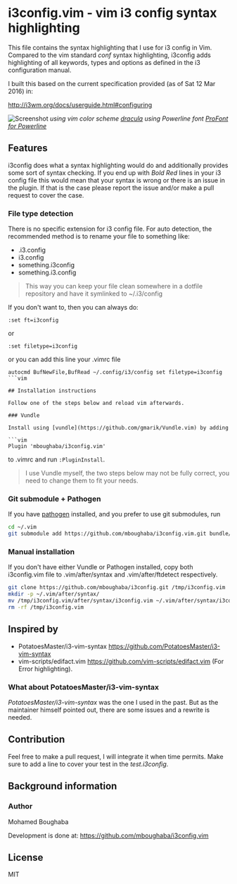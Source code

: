 # i3config.vim - vim i3 config syntax highlighting

This file contains the syntax highlighting that I use for i3 config in Vim.
Compared to the vim standard *conf* syntax highlighting, i3config
adds highlighting of all keywords,
types and options as defined in the i3 configuration manual.

I built this based on the current specification
provided (as of Sat 12 Mar 2016) in:

<http://i3wm.org/docs/userguide.html#configuring>

![Screenshot](https://github.com/mboughaba/i3config.vim/blob/master/screenshot.png)
*using vim color scheme [dracula](https://github.com/dracula/vim)*
*using Powerline font [ProFont for Powerline](https://github.com/powerline/fonts/blob/master/ProFont/README.rst)*

## Features

i3config does what a syntax highlighting would do and additionally
provides some sort of syntax checking. If you end up with *Bold Red*
lines in your i3 config file this would mean that your syntax is wrong
or there is an issue in the plugin.
If that is the case please report the issue and/or
make a pull request to cover the case.

### File type detection

There is no specific extension for i3 config file.
For auto detection, the recommended method is to rename your file to something like:

+ .i3.config
+ i3.config
+ something.i3config
+ something.i3.config

> This way you can keep your file clean somewhere in a
dotfile repository and have it symlinked to ~/.i3/config

If you don't want to, then you can always do:

```vim
:set ft=i3config
```

or

```vim
:set filetype=i3config
```

or you can add this line your .vimrc file

```vim
autocmd BufNewFile,BufRead ~/.config/i3/config set filetype=i3config
```vim

## Installation instructions

Follow one of the steps below and reload vim afterwards.

### Vundle

Install using [vundle](https://github.com/gmarik/Vundle.vim) by adding

```vim
Plugin 'mboughaba/i3config.vim'
```

to .vimrc and run `:PluginInstall`.

> I use Vundle myself, the two steps below may not be fully correct,
you need to change them to fit your needs.

### Git submodule + Pathogen

If you have [pathogen](https://github.com/tpope/vim-pathogen) installed,
and you prefer to use git submodules, run

```sh
cd ~/.vim
git submodule add https://github.com/mboughaba/i3config.vim.git bundle/syntax/
```

### Manual installation

If you don't have either Vundle or Pathogen installed, copy both i3config.vim file
to .vim/after/syntax and .vim/after/ftdetect respectively.

```sh
git clone https://github.com/mboughaba/i3config.git /tmp/i3config.vim
mkdir -p ~/.vim/after/syntax/
mv /tmp/i3config.vim/after/syntax/i3config.vim ~/.vim/after/syntax/i3config.vim
rm -rf /tmp/i3config.vim
```

## Inspired by

+ PotatoesMaster/i3-vim-syntax
  <https://github.com/PotatoesMaster/i3-vim-syntax>
+ vim-scripts/edifact.vim
  <https://github.com/vim-scripts/edifact.vim> (For Error highlighting).

### What about PotatoesMaster/i3-vim-syntax

*PotatoesMaster/i3-vim-syntax* was the one I used in the past.
But as the maintainer himself pointed out,
there are some issues and a rewrite is needed.

## Contribution

Feel free to make a pull request, I will integrate it when time permits.
Make sure to add a line to cover your test in the *test.i3config*.

## Background information

### Author

Mohamed Boughaba

Development is done at: <https://github.com/mboughaba/i3config.vim>

## License

MIT
